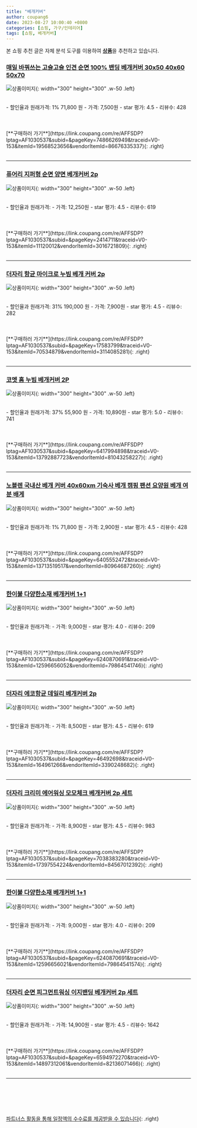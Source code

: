 ```yaml
---
title: "베개커버"
author: coupang6
date: 2023-08-27 10:00:40 +0800
categories: [쇼핑, 가구/인테리어]
tags: [쇼핑, 베개커버]
---
```


본 쇼핑 추천 글은 자체 분석 도구를 이용하여 [**상품**](https://link.coupang.com/a/bao1ui)을 추천하고 있습니다.

### [매일 바꿔쓰는 고슬고슬 인견 순면 100% 밴딩 베개커버 30x50 40x60 50x70](https://link.coupang.com/re/AFFSDP?lptag=AF1030537&subid=&pageKey=7486626949&traceid=V0-153&itemId=19568523656&vendorItemId=86676335337)

![상품이미지](https://thumbnail8.coupangcdn.com/thumbnails/remote/230x230ex/image/vendor_inventory/f771/aa40616b343d1a822334077f76e1bc353bd1a99d9abb9b991521359c672f.jpg){: width="300" height="300" .w-50 .left}


<br>
- 할인율과 원래가격: 1%  71,800   원
- 가격: 7,500원
- star 평가: 4.5
- 리뷰수: 428
<br>
<br>
<br>
<br>
[**구매하러 가기**](https://link.coupang.com/re/AFFSDP?lptag=AF1030537&subid=&pageKey=7486626949&traceid=V0-153&itemId=19568523656&vendorItemId=86676335337){: .right}
<br>
<br>

---

### [퓨어리 지퍼형 순면 양면 베개커버 2p](https://link.coupang.com/re/AFFSDP?lptag=AF1030537&subid=&pageKey=2414711&traceid=V0-153&itemId=11120012&vendorItemId=3016721809)

![상품이미지](https://thumbnail9.coupangcdn.com/thumbnails/remote/230x230ex/image/product/image/vendoritem/2017/05/10/3016721809/c65db930-e15e-4f92-82bc-d1051a722ff1.jpg){: width="300" height="300" .w-50 .left}


<br>
- 할인율과 원래가격: 
- 가격: 12,250원
- star 평가: 4.5
- 리뷰수: 619
<br>
<br>
<br>
<br>
[**구매하러 가기**](https://link.coupang.com/re/AFFSDP?lptag=AF1030537&subid=&pageKey=2414711&traceid=V0-153&itemId=11120012&vendorItemId=3016721809){: .right}
<br>
<br>

---

### [더자리 항균 마이크로 누빔 베개 커버 2p](https://link.coupang.com/re/AFFSDP?lptag=AF1030537&subid=&pageKey=17583799&traceid=V0-153&itemId=70534879&vendorItemId=3114085281)

![상품이미지](https://thumbnail7.coupangcdn.com/thumbnails/remote/230x230ex/image/retail/images/3457921818203287-a4fcc54a-d2b7-449b-86c4-81795d993173.jpg){: width="300" height="300" .w-50 .left}


<br>
- 할인율과 원래가격: 31%  190,000   원
- 가격: 7,900원
- star 평가: 4.5
- 리뷰수: 282
<br>
<br>
<br>
<br>
[**구매하러 가기**](https://link.coupang.com/re/AFFSDP?lptag=AF1030537&subid=&pageKey=17583799&traceid=V0-153&itemId=70534879&vendorItemId=3114085281){: .right}
<br>
<br>

---

### [코멧 홈 누빔 베개커버 2P](https://link.coupang.com/re/AFFSDP?lptag=AF1030537&subid=&pageKey=6417994898&traceid=V0-153&itemId=13792887723&vendorItemId=81043258227)

![상품이미지](https://thumbnail10.coupangcdn.com/thumbnails/remote/230x230ex/image/retail/images/3004441462014731-4f8f14e9-2832-40b2-8e6d-dcd584a17bcf.jpg){: width="300" height="300" .w-50 .left}


<br>
- 할인율과 원래가격: 37%  55,900   원
- 가격: 10,890원
- star 평가: 5.0
- 리뷰수: 741
<br>
<br>
<br>
<br>
[**구매하러 가기**](https://link.coupang.com/re/AFFSDP?lptag=AF1030537&subid=&pageKey=6417994898&traceid=V0-153&itemId=13792887723&vendorItemId=81043258227){: .right}
<br>
<br>

---

### [노블렌 국내산 베개 커버 40x60xm 기숙사 베개 캠핑 팬션 요양원 베개 여분 배게](https://link.coupang.com/re/AFFSDP?lptag=AF1030537&subid=&pageKey=6405552472&traceid=V0-153&itemId=13713519517&vendorItemId=80964687260)

![상품이미지](https://thumbnail6.coupangcdn.com/thumbnails/remote/230x230ex/image/vendor_inventory/2500/68883bb4eaf3c3c251e6d5fcf52a551540e71551782695eeb3af5ab0e159.jpg){: width="300" height="300" .w-50 .left}


<br>
- 할인율과 원래가격: 1%  71,800   원
- 가격: 2,900원
- star 평가: 4.5
- 리뷰수: 428
<br>
<br>
<br>
<br>
[**구매하러 가기**](https://link.coupang.com/re/AFFSDP?lptag=AF1030537&subid=&pageKey=6405552472&traceid=V0-153&itemId=13713519517&vendorItemId=80964687260){: .right}
<br>
<br>

---

### [한이불 다양한소재 베개커버 1+1](https://link.coupang.com/re/AFFSDP?lptag=AF1030537&subid=&pageKey=6240870691&traceid=V0-153&itemId=12596656052&vendorItemId=79864541746)

![상품이미지](https://thumbnail9.coupangcdn.com/thumbnails/remote/230x230ex/image/vendor_inventory/8212/ef5d44a97ac964491d9300ce96454f7a289be3c9791f3b59c478f14ea546.jpg){: width="300" height="300" .w-50 .left}


<br>
- 할인율과 원래가격: 
- 가격: 9,000원
- star 평가: 4.0
- 리뷰수: 209
<br>
<br>
<br>
<br>
[**구매하러 가기**](https://link.coupang.com/re/AFFSDP?lptag=AF1030537&subid=&pageKey=6240870691&traceid=V0-153&itemId=12596656052&vendorItemId=79864541746){: .right}
<br>
<br>

---

### [더자리 에코항균 데일리 베개커버 2p](https://link.coupang.com/re/AFFSDP?lptag=AF1030537&subid=&pageKey=46492698&traceid=V0-153&itemId=164961266&vendorItemId=3390248682)

![상품이미지](https://thumbnail10.coupangcdn.com/thumbnails/remote/230x230ex/image/retail/images/3454247455908911-148e2452-7225-4db5-8e9c-0ed35b44901e.jpg){: width="300" height="300" .w-50 .left}


<br>
- 할인율과 원래가격: 
- 가격: 8,500원
- star 평가: 4.5
- 리뷰수: 619
<br>
<br>
<br>
<br>
[**구매하러 가기**](https://link.coupang.com/re/AFFSDP?lptag=AF1030537&subid=&pageKey=46492698&traceid=V0-153&itemId=164961266&vendorItemId=3390248682){: .right}
<br>
<br>

---

### [더자리 크리미 에어워싱 모모체크 베개커버 2p 세트](https://link.coupang.com/re/AFFSDP?lptag=AF1030537&subid=&pageKey=7038383280&traceid=V0-153&itemId=17397554224&vendorItemId=84567012392)

![상품이미지](https://thumbnail7.coupangcdn.com/thumbnails/remote/230x230ex/image/retail/images/7975799645654268-292a1540-2482-432c-ae5d-9e6ee76118f8.jpg){: width="300" height="300" .w-50 .left}


<br>
- 할인율과 원래가격: 
- 가격: 8,900원
- star 평가: 4.5
- 리뷰수: 983
<br>
<br>
<br>
<br>
[**구매하러 가기**](https://link.coupang.com/re/AFFSDP?lptag=AF1030537&subid=&pageKey=7038383280&traceid=V0-153&itemId=17397554224&vendorItemId=84567012392){: .right}
<br>
<br>

---

### [한이불 다양한소재 베개커버 1+1](https://link.coupang.com/re/AFFSDP?lptag=AF1030537&subid=&pageKey=6240870691&traceid=V0-153&itemId=12596656021&vendorItemId=79864541574)

![상품이미지](https://thumbnail10.coupangcdn.com/thumbnails/remote/230x230ex/image/vendor_inventory/1528/d1ff9c3060b0750d099171ca28db8e87aabc99d3b7ae186670f5005a7103.jpg){: width="300" height="300" .w-50 .left}


<br>
- 할인율과 원래가격: 
- 가격: 9,000원
- star 평가: 4.0
- 리뷰수: 209
<br>
<br>
<br>
<br>
[**구매하러 가기**](https://link.coupang.com/re/AFFSDP?lptag=AF1030537&subid=&pageKey=6240870691&traceid=V0-153&itemId=12596656021&vendorItemId=79864541574){: .right}
<br>
<br>

---

### [더자리 순면 피그먼트워싱 이지밴딩 베개커버 2p 세트](https://link.coupang.com/re/AFFSDP?lptag=AF1030537&subid=&pageKey=6594972270&traceid=V0-153&itemId=14897312061&vendorItemId=82136071466)

![상품이미지](https://thumbnail9.coupangcdn.com/thumbnails/remote/230x230ex/image/rs_quotation_api/3ys1reoh/cbb8502cd3fa4907a1db4dc68e612703.jpg){: width="300" height="300" .w-50 .left}


<br>
- 할인율과 원래가격: 
- 가격: 14,900원
- star 평가: 4.5
- 리뷰수: 1642
<br>
<br>
<br>
<br>
[**구매하러 가기**](https://link.coupang.com/re/AFFSDP?lptag=AF1030537&subid=&pageKey=6594972270&traceid=V0-153&itemId=14897312061&vendorItemId=82136071466){: .right}
<br>
<br>

---
<br><br><br><br><br> [파트너스 활동을 통해 일정액의 수수료를 제공받을 수 있습니다](https://link.coupang.com/a/bao1ui){: .right}